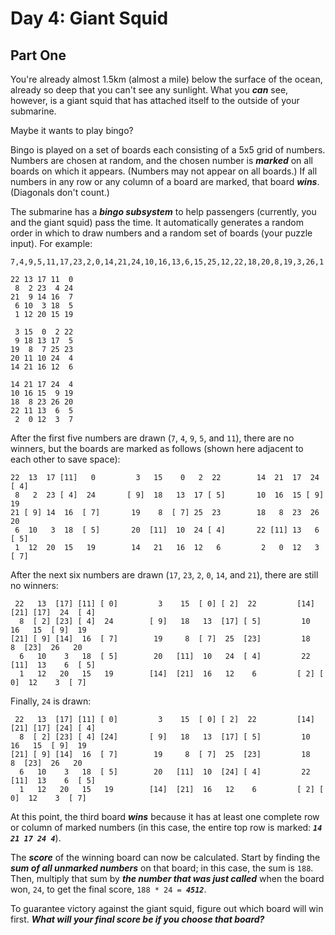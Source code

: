 # Day 4: Giant Squid

## Part One

You're already almost 1.5km (almost a mile) below the surface of the ocean, already so deep that you can't see any sunlight. What you ***can*** see, however, is a giant squid that has attached itself to the outside of your submarine.

Maybe it wants to play bingo?

Bingo is played on a set of boards each consisting of a 5x5 grid of numbers. Numbers are chosen at random, and the chosen number is ***marked*** on all boards on which it appears. (Numbers may not appear on all boards.) If all numbers in any row or any column of a board are marked, that board ***wins***. (Diagonals don't count.)

The submarine has a ***bingo subsystem*** to help passengers (currently, you and the giant squid) pass the time. It automatically generates a random order in which to draw numbers and a random set of boards (your puzzle input). For example:

```
7,4,9,5,11,17,23,2,0,14,21,24,10,16,13,6,15,25,12,22,18,20,8,19,3,26,1

22 13 17 11  0
 8  2 23  4 24
21  9 14 16  7
 6 10  3 18  5
 1 12 20 15 19

 3 15  0  2 22
 9 18 13 17  5
19  8  7 25 23
20 11 10 24  4
14 21 16 12  6

14 21 17 24  4
10 16 15  9 19
18  8 23 26 20
22 11 13  6  5
 2  0 12  3  7
 ```

After the first five numbers are drawn (`7`, `4`, `9`, `5`, and `11`), there are no winners, but the boards are marked as follows (shown here adjacent to each other to save space):

```
22  13  17 [11]   0         3   15    0   2  22        14  21  17  24  [ 4]
 8   2  23 [ 4]  24       [ 9]  18   13  17 [ 5]       10  16  15 [ 9]  19
21 [ 9] 14  16  [ 7]       19    8  [ 7] 25  23        18   8  23  26   20
 6  10   3  18  [ 5]       20  [11]  10  24 [ 4]       22 [11] 13   6  [ 5]
 1  12  20  15   19        14   21   16  12   6         2   0  12   3  [ 7]
 ```
After the next six numbers are drawn (`17`, `23`, `2`, `0`, `14`, and `21`), there are still no winners:

```
 22   13  [17] [11] [ 0]         3    15  [ 0] [ 2]  22         [14] [21] [17]  24  [ 4]
  8  [ 2] [23] [ 4]  24        [ 9]   18   13  [17] [ 5]         10   16   15  [ 9]  19
[21] [ 9] [14]  16  [ 7]        19     8  [ 7]  25  [23]         18    8  [23]  26   20
  6   10    3   18  [ 5]        20   [11]  10   24  [ 4]         22  [11]  13    6  [ 5]
  1   12   20   15   19        [14]  [21]  16   12    6         [ 2] [ 0]  12    3  [ 7]
```

Finally, `24` is drawn:

```
 22   13  [17] [11] [ 0]         3    15  [ 0] [ 2]  22         [14] [21] [17] [24] [ 4]
  8  [ 2] [23] [ 4] [24]       [ 9]   18   13  [17] [ 5]         10   16   15  [ 9]  19
[21] [ 9] [14]  16  [ 7]        19     8  [ 7]  25  [23]         18    8  [23]  26   20
  6   10    3   18  [ 5]        20   [11]  10  [24] [ 4]         22  [11]  13    6  [ 5]
  1   12   20   15   19        [14]  [21]  16   12    6         [ 2] [ 0]  12    3  [ 7]
```
At this point, the third board ***wins*** because it has at least one complete row or column of marked numbers (in this case, the entire top row is marked: ***`14 21 17 24 4`***).

The ***score*** of the winning board can now be calculated. Start by finding the ***sum of all unmarked numbers*** on that board; in this case, the sum is `188`. Then, multiply that sum by ***the number that was just called*** when the board won, `24`, to get the final score, `188 * 24 = `***`4512`***.

To guarantee victory against the giant squid, figure out which board will win first. ***What will your final score be if you choose that board?***